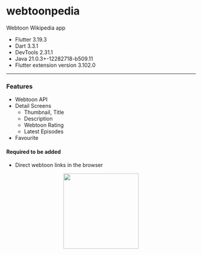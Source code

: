 

# webtoonpedia

Webtoon Wikipedia app
- Flutter 3.19.3
- Dart 3.3.1
- DevTools 2.31.1
- Java 21.0.3+-12282718-b509.11
- Flutter extension version 3.102.0

---

### Features 
- Webtoon API
- Detail Screens
  - Thumbnail, Title
  - Description
  - Webtoon Rating
  - Latest Episodes
- Favourite

#### Required to be added
- Direct webtoon links in the browser


<div align="center">
<img src="./preview.gif"  width="200"/>
</div>
